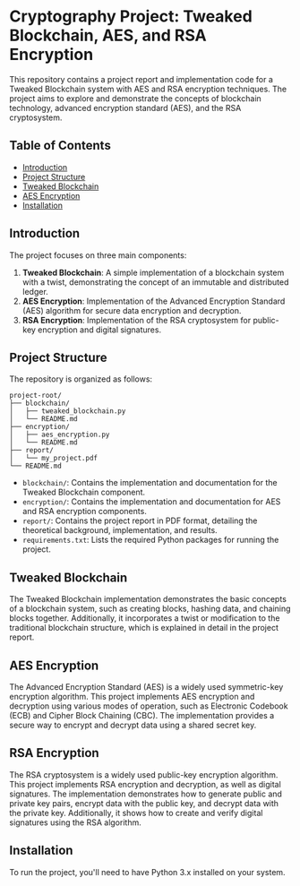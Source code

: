 
# Cryptography Project: Tweaked Blockchain, AES, and RSA Encryption

This repository contains a project report and implementation code for a Tweaked Blockchain system with AES and RSA encryption techniques. The project aims to explore and demonstrate the concepts of blockchain technology, advanced encryption standard (AES), and the RSA cryptosystem.

## Table of Contents

- [Introduction](#introduction)
- [Project Structure](#project-structure)
- [Tweaked Blockchain](#tweaked-blockchain)
- [AES Encryption](#aes-encryption)
- [Installation](#installation)



## Introduction

The project focuses on three main components:

1. **Tweaked Blockchain**: A simple implementation of a blockchain system with a twist, demonstrating the concept of an immutable and distributed ledger.
2. **AES Encryption**: Implementation of the Advanced Encryption Standard (AES) algorithm for secure data encryption and decryption.
3. **RSA Encryption**: Implementation of the RSA cryptosystem for public-key encryption and digital signatures.

## Project Structure

The repository is organized as follows:

```
project-root/
├── blockchain/
│   ├── tweaked_blockchain.py
│   └── README.md
├── encryption/
│   ├── aes_encryption.py
│   └── README.md
├── report/
│   └── my_project.pdf
└── README.md
```

- `blockchain/`: Contains the implementation and documentation for the Tweaked Blockchain component.
- `encryption/`: Contains the implementation and documentation for AES and RSA encryption components.
- `report/`: Contains the project report in PDF format, detailing the theoretical background, implementation, and results.
- `requirements.txt`: Lists the required Python packages for running the project.

## Tweaked Blockchain

The Tweaked Blockchain implementation demonstrates the basic concepts of a blockchain system, such as creating blocks, hashing data, and chaining blocks together. Additionally, it incorporates a twist or modification to the traditional blockchain structure, which is explained in detail in the project report.

## AES Encryption

The Advanced Encryption Standard (AES) is a widely used symmetric-key encryption algorithm. This project implements AES encryption and decryption using various modes of operation, such as Electronic Codebook (ECB) and Cipher Block Chaining (CBC). The implementation provides a secure way to encrypt and decrypt data using a shared secret key.

## RSA Encryption

The RSA cryptosystem is a widely used public-key encryption algorithm. This project implements RSA encryption and decryption, as well as digital signatures. The implementation demonstrates how to generate public and private key pairs, encrypt data with the public key, and decrypt data with the private key. Additionally, it shows how to create and verify digital signatures using the RSA algorithm.

## Installation

To run the project, you'll need to have Python 3.x installed on your system. 


